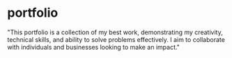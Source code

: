 # portfolio
"This portfolio is a collection of my best work, demonstrating my creativity, technical skills, and ability to solve problems effectively. I aim to collaborate with individuals and businesses looking to make an impact."
